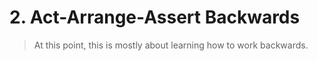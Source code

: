 # 2. Act-Arrange-Assert Backwards

> At this point, this is mostly about learning how to work backwards.